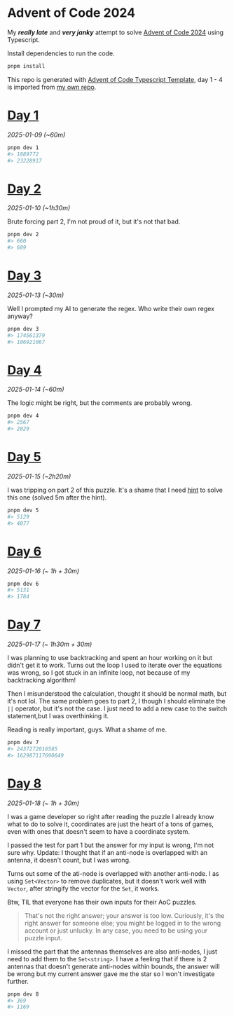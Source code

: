 # Advent of Code 2024

My ***really late*** and ***very janky*** attempt to solve [Advent of Code 2024](https://adventofcode.com/2024) using
Typescript.

Install dependencies to run the code.

```sh
pnpm install
```

This repo is generated
with [Advent of Code Typescript Template](https://github.com/edge33/AdventOfCode-typescript-template), day 1 - 4 is
imported from [my own repo](https://github.com/NaN72dev/aoc-2024`).

# [Day 1](https://adventofcode.com/2024/day/1)

*2025-01-09 (~60m)*

```sh
pnpm dev 1
#> 1889772
#> 23228917
```

# [Day 2](https://adventofcode.com/2024/day/2)

*2025-01-10 (~1h30m)*

Brute forcing part 2, I'm not proud of it, but it's not that bad.

```sh
pnpm dev 2
#> 660
#> 689
```

# [Day 3](https://adventofcode.com/2024/day/3)

*2025-01-13 (~30m)*

Well I prompted my AI to generate the regex. Who write their own regex anyway?

```sh
pnpm dev 3
#> 174561379
#> 106921067
```

# [Day 4](https://adventofcode.com/2024/day/4)

*2025-01-14 (~60m)*

The logic might be right, but the comments are probably wrong.

```sh
pnpm dev 4
#> 2567
#> 2029
```

# [Day 5](https://adventofcode.com/2024/day/5)

*2025-01-15 (~2h20m)*

I was tripping on part 2 of this puzzle. It's a shame that I
need [hint](https://www.reddit.com/r/adventofcode/comments/1h71twj/comment/m0hxi6s/?utm_source=share&utm_medium=web3x&utm_name=web3xcss&utm_term=1&utm_content=share_button)
to solve this one (solved 5m after the hint).

```sh
pnpm dev 5
#> 5129
#> 4077
```

# [Day 6](https://adventofcode.com/2024/day/6)

*2025-01-16 (~ 1h + 30m)*

```sh
pnpm dev 6
#> 5131
#> 1784
```

# [Day 7](https://adventofcode.com/2024/day/7)

*2025-01-17 (~ 1h30m + 30m)*

I was planning to use backtracking and spent an hour working on it but didn't get it to work. Turns out the loop I used
to iterate over the equations was wrong, so I got stuck in an infinite loop, not because of my backtracking algorithm!

Then I misunderstood the calculation, thought it should be normal math, but it's not lol. The same problem goes to part
2, I though I should eliminate the `||` operator, but it's not the case. I just need to add a new case to the switch
statement,but I was overthinking it.

Reading is really important, guys. What a shame of me.

```sh
pnpm dev 7
#> 2437272016585
#> 162987117690649
```

# [Day 8](https://adventofcode.com/2024/day/8)

*2025-01-18 (~ 1h + 30m)*

I was a game developer so right after reading the puzzle I already know what to do to solve it, coordinates are just the
heart of a tons of games, even with ones that doesn't seem to have a coordinate system.

I passed the test for part 1 but the answer for my input is wrong, I'm not sure why.
Update: I thought that if an anti-node is overlapped with an antenna, it doesn't count, but I was wrong.

Turns out some of the ati-node is overlapped with another anti-node. I as using `Set<Vector>` to remove duplicates, but
it doesn't work well with `Vector`, after stringify the vector for the `Set`, it works.

Btw, TIL that everyone has their own inputs for their AoC puzzles.
> That's not the right answer; your answer is too low. Curiously, it's the right answer for someone else; you might be
> logged in to the wrong account or just unlucky. In any case, you need to be using your puzzle input.

I missed the part that the antennas themselves are also anti-nodes, I just need to add them to the `Set<string>`. I have
a feeling that if there is 2 antennas that doesn't generate anti-nodes within bounds, the answer will be wrong but my
current answer gave me the star so I won't investigate further.

```sh
pnpm dev 8
#> 369
#> 1169
```
